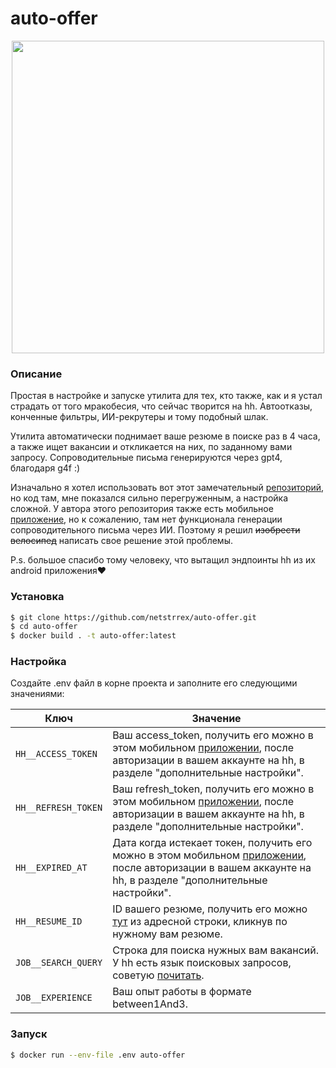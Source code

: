 # auto-offer
<div align="center">
  <img src="https://upload.wikimedia.org/wikipedia/commons/thumb/7/79/HeadHunter_logo.png/600px-HeadHunter_logo.png" width="500">
</div>

### Описание

Простая в настройке и запуске утилита для тех, кто также, как и я устал страдать от того мракобесия, что сейчас творится на hh. Автоотказы, конченные фильтры, ИИ-рекрутеры и тому подобный шлак.

Утилита автоматически поднимает ваше резюме в поиске раз в 4 часа, а также ищет вакансии и откликается на них, по заданному вами запросу. Сопроводительные письма генерируются через gpt4, благодаря g4f :)

Изначально я хотел использовать вот этот замечательный [репозиторий](https://github.com/s3rgeym/hh-applicant-tool), но код там, мне показался сильно перегруженным, а настройка сложной. У автора этого репозитория также есть мобильное [приложение](https://github.com/s3rgeym/hh-resume-automate/releases), но к сожалению, там нет функционала генерации сопроводительного письма через ИИ.
Поэтому я решил ~~изобрести велосипед~~ написать свое решение этой проблемы.

P.s. большое спасибо тому человеку, что вытащил эндпоинты hh из их android приложения❤️

### Установка

```bash
$ git clone https://github.com/netstrrex/auto-offer.git
$ cd auto-offer
$ docker build . -t auto-offer:latest
```

### Настройка

Создайте .env файл в корне проекта и заполните его следующими значениями:

| Ключ | Значение |
| --- | --- |
| `HH__ACCESS_TOKEN` | Ваш access_token, получить его можно в этом мобильном [приложении](https://github.com/s3rgeym/hh-resume-automate/releases), после авторизации в вашем аккаунте на hh, в разделе "дополнительные настройки".|
| `HH__REFRESH_TOKEN` | Ваш refresh_token, получить его можно в этом мобильном [приложении](https://github.com/s3rgeym/hh-resume-automate/releases), после авторизации в вашем аккаунте на hh, в разделе "дополнительные настройки".|
| `HH__EXPIRED_AT` | Дата когда истекает токен,  получить его можно в этом мобильном [приложении](https://github.com/s3rgeym/hh-resume-automate/releases), после авторизации в вашем аккаунте на hh, в разделе "дополнительные настройки".|
| `HH__RESUME_ID` | ID вашего резюме, получить его можно [тут](https://hh.ru/applicant/resumes?hhtmFrom=main&hhtmFromLabel=header) из адресной строки, кликнув по нужному вам резюме.|
| `JOB__SEARCH_QUERY` | Строка для поиска нужных вам вакансий. У hh есть язык поисковых запросов, советую [почитать](https://hh.ru/article/1175).|
| `JOB__EXPERIENCE` | Ваш опыт работы в формате between1And3.|

### Запуск

```bash
$ docker run --env-file .env auto-offer
```
